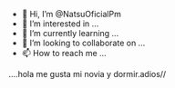 - 👋 Hi, I’m @NatsuOficialPm
- 👀 I’m interested in ...
- 🌱 I’m currently learning ...
- 💞️ I’m looking to collaborate on ...
- 📫 How to reach me ...

<!---
NatsuOficialPm/NatsuOficialPm is a ✨ special ✨ repository because its `README.md` (this file) appears on your GitHub profile.
You can click the Preview link to take a look at your changes.
---> ....hola me gusta mi novia y dormir.adios//
